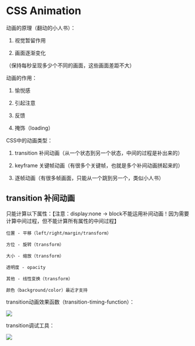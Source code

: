 # CSS Animation

动画的原理（翻动的小人书）：

1. 视觉暂留作用

2. 画面逐渐变化

（保持每秒呈现多少个不同的画面，这些画面差距不大）

动画的作用：

1. 愉悦感

2. 引起注意

3. 反馈

4. 掩饰（loading）

CSS中的动画类型：

1. transition 补间动画（从一个状态到另一个状态，中间的过程是补出来的）

2. keyframe 关键帧动画（有很多个关键帧，也就是多个补间动画拼起来的）

3. 逐帧动画（有很多帧画面，只能从一个跳到另一个，类似小人书）

## transition 补间动画

只能计算以下属性：【注意：display:none -> block不能运用补间动画！因为需要计算中间过程，但不能计算所有属性的中间过程】

	位置 - 平移（left/right/margin/transform）

	方位 - 旋转（transform）

	大小 - 缩放（transform）

	透明度 - opacity

	其他 - 线性变换（transform）

	颜色（background/color）最近才支持

transition动画效果函数（transition-timing-function）：

<img src="https://img2018.cnblogs.com/blog/1147701/201905/1147701-20190514115533788-77803076.png">

transition调试工具：

<img src="https://img2018.cnblogs.com/blog/1147701/201905/1147701-20190514115540398-1481196681.png">
